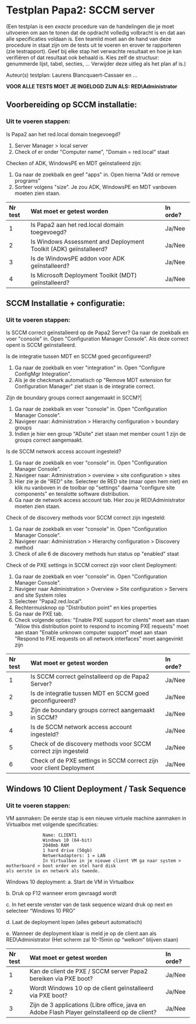 # Testplan Papa2: SCCM server

(Een testplan is een *exacte* procedure van de handelingen die je moet uitvoeren om aan te tonen dat de opdracht volledig volbracht is en dat aan alle specificaties voldaan is. Een teamlid moet aan de hand van deze procedure in staat zijn om de tests uit te voeren en erover te rapporteren (zie testrapport). Geef bij elke stap het verwachte resultaat en hoe je kan verifiëren of dat resultaat ook behaald is. Kies zelf de structuur: genummerde lijst, tabel, secties, ... Verwijder deze uitleg als het plan af is.)

Auteur(s) testplan: Laurens Blancquaert-Cassaer en ...


**VOOR ALLE TESTS MOET JE INGELOGD ZIJN ALS: RED\Administrator**

## Voorbereiding op SCCM installatie:
### Uit te voeren stappen:
Is Papa2 aan het red.local domain toegevoegd?
1) Server Manager > local server
2) Check of er onder "Computer name", "Domain = red.local" staat

Checken of ADK, WindowsPE en MDT geïnstalleerd zijn:
1) Ga naar de zoekbalk en geef "apps" in. Open hierna "Add or remove programs"
2) Sorteer volgens "size". Je zou ADK, WindowsPE en MDT vanboven moeten zien staan.

| Nr test | Wat moet er getest worden | In orde? |
| :--- | :--- | :--- |
| 1 | Is Papa2 aan het red.local domain toegevoegd? | Ja/Nee |
| 2 | Is Windows Assessment and Deployment Toolkit (ADK) geïnstalleerd?| Ja/Nee |
| 3 | Is de WindowsPE addon voor ADK geïnstalleerd? | Ja/Nee |
| 4 | Is Microsoft Deployment Toolkit (MDT) geïnstalleerd? | Ja/Nee |



##  SCCM Installatie + configuratie:
### Uit te voeren stappen:
Is SCCM correct geïnstalleerd op de Papa2 Server?
Ga naar de zoekbalk en voer "console" in. Open "Configuration Manager Console". Als deze correct opent is SCCM geïnstalleerd.

Is de integratie tussen MDT en SCCM goed geconfigureerd?
1) Ga naar de zoekbalk en voer "integration" in. Open "Configure ConfigMgr Integration".
2) Als je de checkmark automatisch op "Remove MDT extension for Configuration Manager" ziet staan is de integratie correct.

Zijn de boundary groups correct aangemaakt in SCCM?|
1) Ga naar de zoekbalk en voer "console" in. Open "Configuration Manager Console".
2) Navigeer naar: Administration > Hierarchy configuration > boundary groups
3) Indien je hier een group "ADsite" ziet staan met member count 1 zijn de groups correct aangemaakt.

Is de SCCM network access account ingesteld?
1) Ga naar de zoekbalk en voer "console" in. Open "Configuration Manager Console".
2) Navigeer naar: Administration > overview > site configuration > sites
3) Hier zie je de "RED" site. Selecteer de RED site (maar open hem niet) en klik nu vanboven in de toolbar op "settings" daarna "configure site components" en tenslotte software distribution.
4) Ga naar de network access account tab. Hier zou je RED\Administrator moeten zien staan.

Check of de discovery methods voor SCCM correct zijn ingesteld:
1) Ga naar de zoekbalk en voer "console" in. Open "Configuration Manager Console".
2) Navigeer naar: Administration > Hierarchy configuration > Discovery method
3) Check of alle 6 de discovery methods hun status op "enabled" staat

Check of de PXE settings in SCCM correct zijn voor client Deployment:
1) Ga naar de zoekbalk en voer "console" in. Open "Configuration Manager Console".
2) Navigeer naar Administration > Overview > Site configuration > Servers and site System roles
3) Selecteer "Papa2.red.local".
4) Rechtermuisknop op "Distribution point" en kies properties
5) Ga naar de PXE tab.
6) Check volgende opties:
"Enable PXE support for clients" moet aan staan
"Allow this distribution point to respond to incoming PXE requests" moet aan staan
"Enable unknown computer support" moet aan staan
"Respond to PXE requests on all network interfaces" moet aangevinkt zijn

| Nr test | Wat moet er getest worden | In orde? |
| :--- | :--- | :--- |
| 1 | Is SCCM correct geïnstalleerd op de Papa2 Server? | Ja/Nee |
| 2 | Is de integratie tussen MDT en SCCM goed geconfigureerd? | Ja/Nee |
| 3 | Zijn de boundary groups correct aangemaakt in SCCM?| Ja/Nee |
| 4 | Is de SCCM network access account ingesteld? | Ja/Nee |
| 5 | Check of de discovery methods voor SCCM correct zijn ingesteld | Ja/Nee |
| 6 | Check of de PXE settings in SCCM correct zijn voor client Deployment | Ja/Nee |




## Windows 10 Client Deployment / Task Sequence
### Uit te voeren stappen:
VM aanmaken: De eerste stap is een nieuwe virtuele machine aanmaken in Virtualbox met volgende specificaties:

                  Name: CLIENT1
                  Windows 10 (64-bit)
                  2048mb RAM
                  1 hard drive (50gb)
                  Netwerkadapters: 1 = LAN
                  In Virtualbox in je nieuwe client VM ga naar system > motherboard > boot order en stel hard disk                             als eerste in en network als tweede.

Windows 10 deployment:
a. Start de VM in Virtualbox

b. Druk op F12 wanneer erom gevraagd wordt

c. In het eerste venster van de task sequence wizard druk op next en selecteer “Windows 10 PRO”

d. Laat de deployment lopen (alles gebeurt automatisch)

e. Wanneer de deployment klaar is meld je op de client aan als RED\Administrator (Het scherm zal 10-15min op “welkom” blijven staan)

| Nr test | Wat moet er getest worden | In orde? |
| :--- | :--- | :--- |
| 1 | Kan de client de PXE / SCCM server Papa2 bereiken via PXE boot?| Ja/Nee |
| 2 | Wordt Windows 10 op de client geïnstalleerd via PXE boot? | Ja/Nee |
| 3 | Zijn de 3 applications (Libre office, java en Adobe Flash Player geïnstalleerd op de client? | Ja/Nee |
